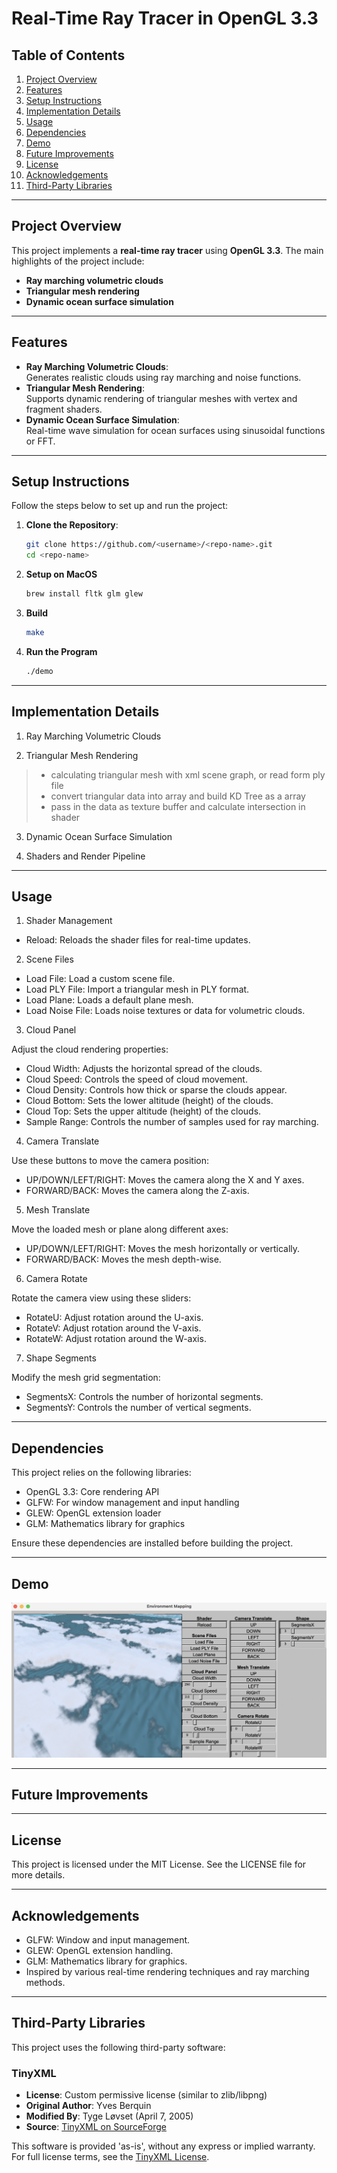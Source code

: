 # Real-Time Ray Tracer in OpenGL 3.3

## Table of Contents
1. [Project Overview](#project-overview)
2. [Features](#features)
3. [Setup Instructions](#setup-instructions)
4. [Implementation Details](#implementation-details)
5. [Usage](#usage)
6. [Dependencies](#dependencies)
7. [Demo](#demo)
8. [Future Improvements](#future-improvements)
9. [License](#license)
10. [Acknowledgements](#acknowledgements)
11. [Third-Party Libraries](#third-party-libraries)

---

## Project Overview
This project implements a **real-time ray tracer** using **OpenGL 3.3**. The main highlights of the project include:
- **Ray marching volumetric clouds**
- **Triangular mesh rendering**
- **Dynamic ocean surface simulation**

---

## Features
- **Ray Marching Volumetric Clouds**:  
  Generates realistic clouds using ray marching and noise functions.  
- **Triangular Mesh Rendering**:  
  Supports dynamic rendering of triangular meshes with vertex and fragment shaders.  
- **Dynamic Ocean Surface Simulation**:  
  Real-time wave simulation for ocean surfaces using sinusoidal functions or FFT.  

---

## Setup Instructions
Follow the steps below to set up and run the project:

1. **Clone the Repository**:
   ```bash
   git clone https://github.com/<username>/<repo-name>.git
   cd <repo-name>
   ```

2. **Setup on MacOS**
    ``` bash
    brew install fltk glm glew
    ```

3. **Build**
    ``` bash
    make
    ```

4. **Run the Program**
    ``` bash
    ./demo
    ```
---

## Implementation Details
1. Ray Marching Volumetric Clouds

2. Triangular Mesh Rendering
> + calculating triangular mesh with xml scene graph, or read form ply file
> + convert triangular data into array and build KD Tree as a array
> + pass in the data as texture buffer and calculate intersection in shader

3. Dynamic Ocean Surface Simulation

4. Shaders and Render Pipeline

---

## Usage

1. Shader Management
+ Reload: Reloads the shader files for real-time updates.
2. Scene Files
+ Load File: Load a custom scene file.
+ Load PLY File: Import a triangular mesh in PLY format.
+ Load Plane: Loads a default plane mesh.
+ Load Noise File: Loads noise textures or data for volumetric clouds.
3. Cloud Panel

Adjust the cloud rendering properties:
+ Cloud Width: Adjusts the horizontal spread of the clouds.
+ Cloud Speed: Controls the speed of cloud movement.
+ Cloud Density: Controls how thick or sparse the clouds appear.
+ Cloud Bottom: Sets the lower altitude (height) of the clouds.
+ Cloud Top: Sets the upper altitude (height) of the clouds.
+ Sample Range: Controls the number of samples used for ray marching.

4. Camera Translate

Use these buttons to move the camera position:
+ UP/DOWN/LEFT/RIGHT: Moves the camera along the X and Y axes.
+ FORWARD/BACK: Moves the camera along the Z-axis.

5. Mesh Translate

Move the loaded mesh or plane along different axes:
+ UP/DOWN/LEFT/RIGHT: Moves the mesh horizontally or vertically.
+ FORWARD/BACK: Moves the mesh depth-wise.

6. Camera Rotate

Rotate the camera view using these sliders:
+ RotateU: Adjust rotation around the U-axis.
+ RotateV: Adjust rotation around the V-axis.
+ RotateW: Adjust rotation around the W-axis.

7. Shape Segments

Modify the mesh grid segmentation:
+ SegmentsX: Controls the number of horizontal segments.
+ SegmentsY: Controls the number of vertical segments.
---

## Dependencies

This project relies on the following libraries:
+ OpenGL 3.3: Core rendering API
+ GLFW: For window management and input handling
+ GLEW: OpenGL extension loader
+ GLM: Mathematics library for graphics

Ensure these dependencies are installed before building the project.

---

## Demo

![Demo](./img/demo.png)

---

## Future Improvements

---

## License
This project is licensed under the MIT License. See the LICENSE file for more details.

---
## Acknowledgements
+ GLFW: Window and input management.
+ GLEW: OpenGL extension handling.
+ GLM: Mathematics library for graphics.
+ Inspired by various real-time rendering techniques and ray marching methods.

---

## Third-Party Libraries

This project uses the following third-party software:

### TinyXML
- **License**: Custom permissive license (similar to zlib/libpng)
- **Original Author**: Yves Berquin
- **Modified By**: Tyge Løvset (April 7, 2005)
- **Source**: [TinyXML on SourceForge](https://www.sourceforge.net/projects/tinyxml)

This software is provided 'as-is', without any express or implied warranty. For full license terms, see the [TinyXML License](LICENSE_TINYXML.txt).

